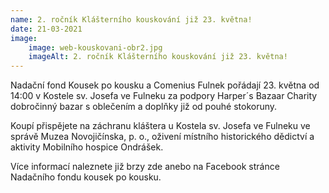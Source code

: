 ```yaml
---
name: 2. ročník Klášterního kouskování již 23. května!
date: 21-03-2021
image:
    image: web-kouskovani-obr2.jpg
    imageAlt: 2. ročník Klášterního kouskování již 23. května!
---
```

Nadační fond Kousek po kousku a Comenius Fulnek pořádají 23. května od 14:00 v Kostele sv. Josefa ve Fulneku za podpory Harper´s Bazaar Charity dobročinný bazar s oblečením a doplňky již od pouhé stokoruny.

Koupí přispějete na záchranu kláštera u Kostela sv. Josefa ve Fulneku ve správě Muzea Novojičínska, p. o., oživení místního historického dědictví a aktivity Mobilního hospice Ondrášek.

Více informací naleznete již brzy zde anebo na Facebook stránce Nadačního fondu kousek po kousku.
